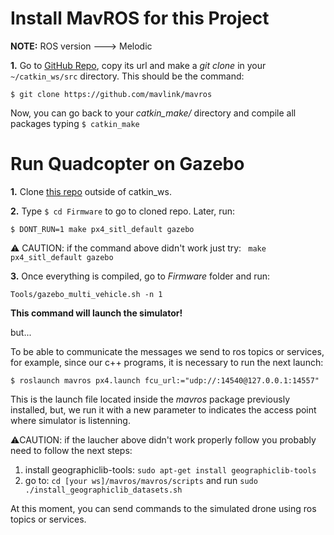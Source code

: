 # Install MavROS for this Project

**NOTE:** ROS version ---> Melodic

**1.** Go to [GitHub Repo](https://github.com/mavlink/mavros), copy its url and make a *git clone* in your ``~/catkin_ws/src`` directory. This should be the command:
```
$ git clone https://github.com/mavlink/mavros
```

Now, you can go back to your *catkin_make/* directory and compile all packages typing ``$ catkin_make``

# Run Quadcopter on Gazebo

**1.** Clone [this repo](https://github.com/PX4/Firmware) outside of catkin_ws.

**2.** Type ``$ cd Firmware`` to go to cloned repo. Later, run:

```
$ DONT_RUN=1 make px4_sitl_default gazebo
```
:warning: CAUTION: if the command above didn't work just try: ``` make px4_sitl_default gazebo```

**3.** Once everything is compiled, go to *Firmware* folder and run:

```
Tools/gazebo_multi_vehicle.sh -n 1
```

**This command will launch the simulator!**

but...

To be able to communicate the messages we send to ros topics or services, for example, since our c++ programs, it is necessary to run the next launch:

```
$ roslaunch mavros px4.launch fcu_url:="udp://:14540@127.0.0.1:14557"
```
This is the launch file located inside the *mavros* package previously installed, but, we run it with a new parameter to indicates the access point where simulator is listenning.

:warning:CAUTION: if the laucher above didn't work properly follow you probably need to follow the next steps:

 1. install geographiclib-tools: `sudo apt-get install geographiclib-tools`
 2. go to: `cd [your ws]/mavros/mavros/scripts` and run `sudo ./install_geographiclib_datasets.sh`




At this moment, you can send commands to the simulated drone using ros topics or services.
